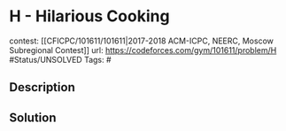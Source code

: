 # H - Hilarious Cooking

contest: [[CFICPC/101611/101611|2017-2018 ACM-ICPC, NEERC, Moscow Subregional Contest]]
url: https://codeforces.com/gym/101611/problem/H
#Status/UNSOLVED
Tags: #

## Description

## Solution

